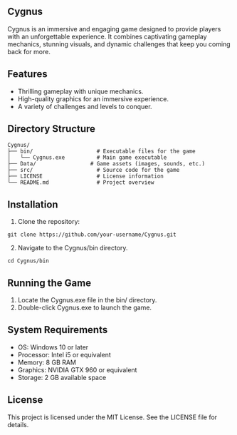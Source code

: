 ## Cygnus
Cygnus is an immersive and engaging game designed to provide players with an unforgettable experience. It combines captivating gameplay mechanics, stunning visuals, and dynamic challenges that keep you coming back for more.
## Features
- Thrilling gameplay with unique mechanics.
- High-quality graphics for an immersive experience.
- A variety of challenges and levels to conquer.
## Directory Structure
```
Cygnus/
├── bin/                    # Executable files for the game
│   └── Cygnus.exe          # Main game executable
├── Data/                 # Game assets (images, sounds, etc.)
├── src/                    # Source code for the game
├── LICENSE                 # License information
└── README.md               # Project overview
```
## Installation
1. Clone the repository:
```
git clone https://github.com/your-username/Cygnus.git
```
2. Navigate to the Cygnus/bin directory.
```
cd Cygnus/bin
```
## Running the Game
1. Locate the Cygnus.exe file in the bin/ directory.
2. Double-click Cygnus.exe to launch the game.
## System Requirements
- OS: Windows 10 or later
- Processor: Intel i5 or equivalent
- Memory: 8 GB RAM
- Graphics: NVIDIA GTX 960 or equivalent
- Storage: 2 GB available space
## License
This project is licensed under the MIT License. See the LICENSE file for details.

